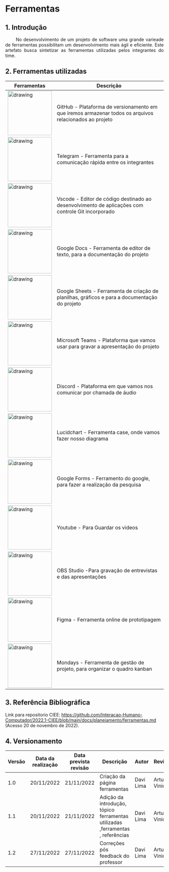 # Ferramentas

## 1. Introdução


<p align = "justify"> &emsp;&emsp; No desenvolvimento de um projeto de software uma grande varieade de ferramentas possibilitam um desenvolvimento mais ágil e eficiente. Este artefato busca sintetizar as ferramentas utilizadas pelos integrantes do time.</p>

## 2. Ferramentas utilizadas

| Ferramentas                                                                                                                                  | Descrição                                                                                              |
| -------------------------------------------------------------------------------------------------------------------------------------------- | ------------------------------------------------------------------------------------------------------ |
| <img src="https://user-images.githubusercontent.com/57445188/180213267-b691fe40-8a48-4a84-9c06-9d3b968d7850.png" alt="drawing" width="140"/> | GitHub - Plataforma de versionamento em que iremos armazenar todos os arquivos relacionados ao projeto |
| <img src="https://user-images.githubusercontent.com/79341819/202921808-103d2ba5-cbe7-470c-af5b-e9ff3b5165b2.png" alt="drawing" width="140"/> | Telegram - Ferramenta para a comunicação rápida entre os integrantes                                   |
| <img src="https://user-images.githubusercontent.com/57445188/180213541-297d2a9d-0149-49c9-a80d-276c9a5b61a6.png" alt="drawing" width="140"/> | Vscode - Editor de código destinado ao desenvolvimento de aplicações com controle Git incorporado      |
| <img src="https://user-images.githubusercontent.com/57445188/180213515-d9398d08-b964-4e83-a055-1c073d8d01d9.png" alt="drawing" width="140"/> | Google Docs - Ferramenta de editor de texto, para a documentação do projeto                            |
| <img src="https://user-images.githubusercontent.com/79341819/202921535-8aa4b8ea-7948-4026-9bd1-5d408282ca7e.png" alt="drawing" width="140"/> | Google Sheets - Ferramenta de criação de planilhas, gráficos e para a documentação do projeto          |
| <img src="https://user-images.githubusercontent.com/57445188/180213534-bf912ee6-7653-4518-8383-f98a709c29c9.png" alt="drawing" width="140"/> | Microsoft Teams - Plataforma que vamos usar para gravar a apresentação do projeto                      |
| <img src="https://user-images.githubusercontent.com/57445188/180213514-8b3180fe-5076-4d9d-bea1-17bd68778706.png" alt="drawing" width="140"/> | Discord - Plataforma em que vamos nos comunicar por chamada de áudio                                   |
| <img src="https://user-images.githubusercontent.com/57445188/180213530-77d56313-777c-47c8-9edb-bbbbca65b63d.png" alt="drawing" width="140"/> | Lucidchart - Ferramenta case, onde vamos fazer nosso diagrama                                          |
| <img src="https://user-images.githubusercontent.com/57445188/180213519-81d29545-4b52-4cb1-84b0-4cdaf741aa5c.png" alt="drawing" width="140"/> | Google Forms - Ferramento do google, para fazer a realização da pesquisa                               |
| <img src="https://user-images.githubusercontent.com/78215376/189770979-28eff2a9-5208-4b88-aa50-d54d39021a4b.png" alt="drawing" width="140"/> | Youtube - Para Guardar os videos                                                                       |
| <img src="https://user-images.githubusercontent.com/78215376/189770950-42125190-ff28-4bf3-bb72-978d3c75d1a4.png" alt="drawing" width="140"/> | OBS Studio -Para gravação de entrevistas e das apresentações                                           |
| <img src="https://user-images.githubusercontent.com/79341819/189669875-417daefe-bfd0-4579-a781-8baaf368e143.png" alt="drawing" width="140"/> | Figma - Ferramenta online de prototipagem                                                              |
| <img src="https://user-images.githubusercontent.com/58870950/204564265-de54ba10-df6d-4a71-9267-b84697cf7f03.png" alt="drawing" width="140"/> | Mondays - Ferramenta de gestão de projeto, para organizar o quadro kanban                                  |


## 3. Referência Bibliográfica

Link para repositorio CIEE: <https://github.com/Interacao-Humano-Computador/2022.1-CIEE/blob/main/docs/planejamento/ferramentas.md> (Acesso 20 de novembro de 2022).

## 4. Versionamento
| Versão | Data da realização | Data prevista revisão | Descrição                                                                      | Autor     | Revisor        |
| ------ | ------------------ | --------------------- | ------------------------------------------------------------------------------ | --------- | -------------- |
| 1.0    | 20/11/2022         | 21/11/2022            | Criação da página ferramentas                                                  | Davi Lima | Artur Vinicius |
| 1.1    | 20/11/2022         | 21/11/2022            | Adição da introdução, tópico ferramentas utilizadas ,ferramentas , referências | Davi Lima | Artur Vinicius |
| 1.2    | 27/11/2022         | 27/11/2022            | Correções pós feedback do professor                                            | Davi Lima | Artur Vinicius |
